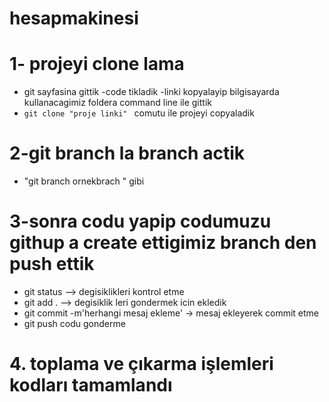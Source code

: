 # hesapmakinesi
# 1- projeyi clone lama 
- git sayfasina gittik 
-code tikladik 
-linki kopyalayip bilgisayarda kullanacagimiz foldera command line ile gittik 
- ``git clone "proje linki" `` comutu ile projeyi copyaladik 
# 2-git branch la branch actik 
- "git branch ornekbrach " gibi
# 3-sonra codu yapip codumuzu githup a create ettigimiz branch den push ettik 
- git status --> degisiklikleri kontrol etme
- git add . --> degisiklik leri gondermek icin ekledik 
- git commit -m'herhangi mesaj ekleme'  -> mesaj ekleyerek commit etme
- git push codu gonderme
# 4. toplama ve çıkarma işlemleri kodları tamamlandı
